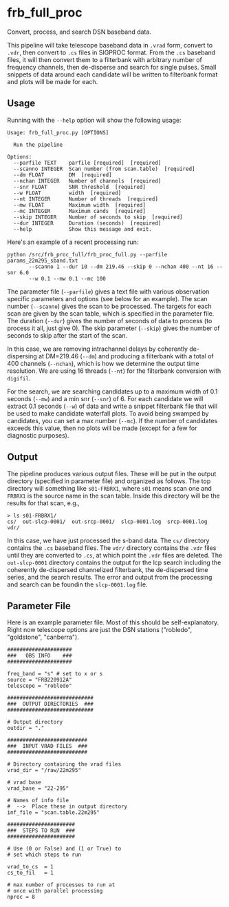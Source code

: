 # frb_full_proc
Convert, process, and search DSN baseband data.

This pipeline will take telescope baseband data in 
`.vrad` form, convert to `.vdr`, then convert to 
`.cs` files in SIGPROC format.  From the 
`.cs` baseband files, it will then convert them to 
a filterbank with arbitrary number of frequency channels, 
then de-disperse and search for single pulses. Small 
snippets of data around each candidate will be written 
to filterbank format and plots will be made for each.


## Usage 
Running with the `--help` option will show the following usage:

    Usage: frb_full_proc.py [OPTIONS]
    
      Run the pipeline
    
    Options:
      --parfile TEXT    parfile [required]  [required]
      --scanno INTEGER  Scan number (from scan.table)  [required]
      --dm FLOAT        DM  [required]
      --nchan INTEGER   Number of channels  [required]
      --snr FLOAT       SNR threshold  [required]
      --w FLOAT         width  [required]
      --nt INTEGER      Number of threads  [required]
      --mw FLOAT        Maximum width  [required]
      --mc INTEGER      Maximum cands  [required]
      --skip INTEGER    Number of seconds to skip  [required]
      --dur INTEGER     Duration (seconds)  [required]
      --help            Show this message and exit.
    

Here's an example of a recent processing run:

    python /src/frb_proc_full/frb_proc_full.py --parfile params_22m295_sband.txt 
           --scanno 1 --dur 10 --dm 219.46 --skip 0 --nchan 400 --nt 16 --snr 6.0 
           --w 0.1 --mw 0.1 --mc 100

The parameter file (`--parfile`) gives a text file with various 
observation specific parameters and options (see below for an 
example).  The scan number (`--scanno`) gives the scan to be 
processed.  The targets for each scan are given by the scan table, 
which is specified in the parameter file.  The duration (`--dur`) 
gives the number of seconds of data to process (to process it all, 
just give 0).  The skip parameter (`--skip`) gives the number of 
seconds to skip after the start of the scan.    

In this case, we are removing intrachannel delays by coherently 
de-dispersing at DM=219.46 (`--dm`) and producing a filterbank with 
a total of 400 channels (`--nchan`), which is how we determine the 
output time resolution.  We are using 16 threads (`--nt`) for the 
filterbank conversion with `digifil`.

For the search, we are searching candidates up to a maximum width 
of 0.1 seconds (`--mw`) and a min snr (`--snr`) of 6.  For each 
candidate we will extract 0.1 seconds (`--w`) of data and write 
a snippet filterbank file that will be used to make candidate 
waterfall plots.  To avoid being swamped by candidates, you can 
set a max number (`--mc`).  If the number of candidates exceeds 
this value, then no plots will be made (except for a few for diagnostic 
purposes).

## Output
The pipeline produces various output files.  These will be put in 
the output directory (specified in parameter file) and organized as 
follows.  The top directory will something like `s01-FRBRX1`, where 
`s01` means scan one and `FRBRX1` is the source name in the scan 
table.  Inside this directory will be the results for that scan, 
e.g., 

    > ls s01-FRBRX1/
    cs/  out-slcp-0001/  out-srcp-0001/  slcp-0001.log  srcp-0001.log  vdr/

In this case, we have just processed the s-band data.  The `cs/` directory 
contains the `.cs` baseband files.  The `vdr/` directory contains the 
`.vdr` files until they are converted to `.cs`, at which point the `.vdr` files 
are deleted. The `out-slcp-0001` directory contains the output for the lcp 
search including the coherently de-dispersed channelized filterbank, the 
de-dispersed time series, and the search results.  The error and output from 
the processing and search can be foundin the `slcp-0001.log` file. 

    
## Parameter File
Here is an example parameter file. Most of this should be 
self-explanatory.  Right now telescope options are just the 
DSN stations ("robledo", "goldstone", "canberra").

    #####################
    ###   OBS INFO    ###
    #####################
    
    freq_band = "s" # set to x or s
    source = "FRB220912A"
    telescope = "robledo"
    
    ############################
    ###  OUTPUT DIRECTORIES  ###
    ############################
    
    # Output directory
    outdir = "."
    
    ##########################
    ###  INPUT VRAD FILES  ###
    ##########################
    
    # Directory containing the vrad files
    vrad_dir = "/raw/22m295"
    
    # vrad base
    vrad_base = "22-295"
    
    # Names of info file
    #  -->  Place these in output directory
    inf_file = "scan.table.22m295"
    
    ######################
    ###  STEPS TO RUN  ###
    ######################
    
    # Use (0 or False) and (1 or True) to
    # set which steps to run
    
    vrad_to_cs  = 1
    cs_to_fil   = 1
    
    # max number of processes to run at
    # once with parallel processing
    nproc = 8
